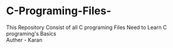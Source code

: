 # C-Programing-Files-
This Repository Consist of all C programing Files Need to Learn C programing's Basics
<br>
Auther - Karan
